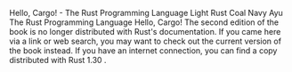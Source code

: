 Hello, Cargo! - The Rust Programming Language
Light
Rust
Coal
Navy
Ayu
The Rust Programming Language
Hello, Cargo!
The second edition of the book is no longer distributed with Rust's documentation.
If you came here via a link or web search, you may want to check out
the current
version of the book
instead.
If you have an internet connection, you can
find a copy distributed with
Rust
1.30
.